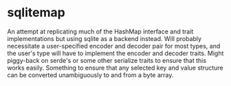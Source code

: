 # sqlitemap

An attempt at replicating much of the HashMap interface and trait
implementations but using sqlite as a backend instead.  Will probably
necessitate a user-specified encoder and decoder pair for most types, and the
user's type will have to implement the encoder and decoder traits.  Might
piggy-back on serde's or some other serialize traits to ensure that this works
easily.  Something to ensure that any selected key and value structure can be
converted unambiguously to and from a byte array.
